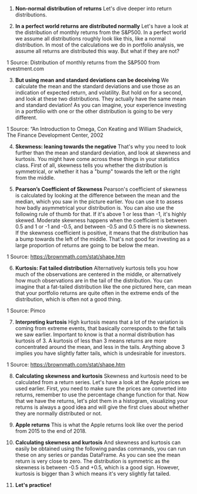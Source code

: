 1. **Non-normal distribution of returns**
Let's dive deeper into return distributions.

2. **In a perfect world returns are distributed normally**
Let's have a look at the distribution of monthly returns from the S&P500. In a perfect world we assume all distributions roughly look like this, like a normal distribution. In most of the calculations we do in portfolio analysis, we assume all returns are distributed this way. But what if they are not?

1 Source: Distribution of monthly returns from the S&P500 from evestment.com

3. **But using mean and standard deviations can be deceiving**
We calculate the mean and the standard deviations and use those as an indication of expected return, and volatility. But hold on for a second, and look at these two distributions. They actually have the same mean and standard deviation! As you can imagine, your experience investing in a portfolio with one or the other distribution is going to be very different.

1 Source: “An Introduction to Omega, Con Keating and William Shadwick, The Finance Development Center, 2002

4. **Skewness: leaning towards the negative**
That's why you need to look further than the mean and standard deviation, and look at skewness and kurtosis. You might have come across these things in your statistics class. First of all, skewness tells you whether the distribution is symmetrical, or whether it has a "bump" towards the left or the right from the middle.

5. **Pearson’s Coefficient of Skewness**
Pearson's coefficient of skewness is calculated by looking at the difference between the mean and the median, which you saw in the picture earlier. You can use it to assess how badly asymmetrical your distribution is. You can also use the following rule of thumb for that. If it's above 1 or less than -1, it's highly skewed. Moderate skewness happens when the coefficient is between 0.5 and 1 or -1 and -0.5, and between -0.5 and 0.5 there is no skewness. If the skewness coefficient is positive, it means that the distribution has a bump towards the left of the middle. That's not good for investing as a large proportion of returns are going to be below the mean.

1 Source: https://brownmath.com/stat/shape.htm

6. **Kurtosis: Fat tailed distribution**
Alternatively kurtosis tells you how much of the observations are centered in the middle, or alternatively how much observations are in the tail of the distribution. You can imagine that a fat-tailed distribution like the one pictured here, can mean that your portfolio returns are quite often in the extreme ends of the distribution, which is often not a good thing.

1 Source: Pimco

7. **Interpreting kurtosis**
High kurtosis means that a lot of the variation is coming from extreme events, that basically corresponds to the fat tails we saw earlier. Important to know is that a normal distribution has kurtosis of 3. A kurtosis of less than 3 means returns are more concentrated around the mean, and less in the tails. Anything above 3 implies you have slightly fatter tails, which is undesirable for investors.

1 Source: https://brownmath.com/stat/shape.htm

8. **Calculating skewness and kurtosis**
Skewness and kurtosis need to be calculated from a return series. Let's have a look at the Apple prices we used earlier. First, you need to make sure the prices are converted into returns, remember to use the percentage change function for that. Now that we have the returns, let's plot them in a histogram, visualizing your returns is always a good idea and will give the first clues about whether they are normally distributed or not.

9. **Apple returns**
This is what the Apple returns look like over the period from 2015 to the end of 2018.

10. **Calculating skewness and kurtosis**
And skewness and kurtosis can easily be obtained using the following pandas commands, you can run these on any series or pandas DataFrame. As you can see the mean return is very close to zero. The distribution is symmetric as the skewness is between -0.5 and +0.5, which is a good sign. However, kurtosis is bigger than 3 which means it's very slightly fat tailed.

11. **Let's practice!**